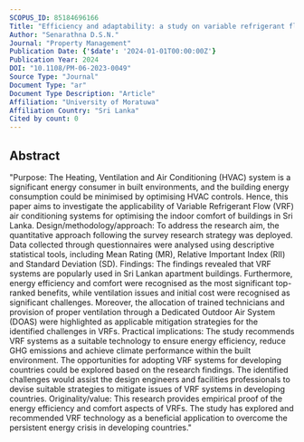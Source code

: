 ```yaml
---
SCOPUS_ID: 85184696166
Title: "Efficiency and adaptability: a study on variable refrigerant flow (VRF) air conditioning systems in Sri Lanka"
Author: "Senarathna D.S.N."
Journal: "Property Management"
Publication Date: {'$date': '2024-01-01T00:00:00Z'}
Publication Year: 2024
DOI: "10.1108/PM-06-2023-0049"
Source Type: "Journal"
Document Type: "ar"
Document Type Description: "Article"
Affiliation: "University of Moratuwa"
Affiliation Country: "Sri Lanka"
Cited by count: 0
---
```


## Abstract
"Purpose: The Heating, Ventilation and Air Conditioning (HVAC) system is a significant energy consumer in built environments, and the building energy consumption could be minimised by optimising HVAC controls. Hence, this paper aims to investigate the applicability of Variable Refrigerant Flow (VRF) air conditioning systems for optimising the indoor comfort of buildings in Sri Lanka. Design/methodology/approach: To address the research aim, the quantitative approach following the survey research strategy was deployed. Data collected through questionnaires were analysed using descriptive statistical tools, including Mean Rating (MR), Relative Important Index (RII) and Standard Deviation (SD). Findings: The findings revealed that VRF systems are popularly used in Sri Lankan apartment buildings. Furthermore, energy efficiency and comfort were recognised as the most significant top-ranked benefits, while ventilation issues and initial cost were recognised as significant challenges. Moreover, the allocation of trained technicians and provision of proper ventilation through a Dedicated Outdoor Air System (DOAS) were highlighted as applicable mitigation strategies for the identified challenges in VRFs. Practical implications: The study recommends VRF systems as a suitable technology to ensure energy efficiency, reduce GHG emissions and achieve climate performance within the built environment. The opportunities for adopting VRF systems for developing countries could be explored based on the research findings. The identified challenges would assist the design engineers and facilities professionals to devise suitable strategies to mitigate issues of VRF systems in developing countries. Originality/value: This research provides empirical proof of the energy efficiency and comfort aspects of VRFs. The study has explored and recommended VRF technology as a beneficial application to overcome the persistent energy crisis in developing countries."
